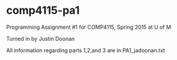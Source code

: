 comp4115-pa1
============

Programming Assignment #1 for COMP4115, Spring 2015 at U of M



Turned in by Justin Doonan

All information regarding parts 1,2,and 3 are in PA1_jadoonan.txt